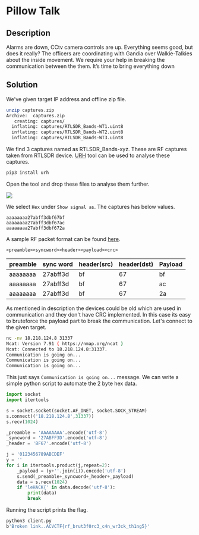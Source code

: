 # Pillow Talk

## Description
Alarms are down, CCtv camera controls are up. Everything seems good, but does it really? The officers are coordinating with Gandia over Walkie-Talkies about the inside movement. We require your help in breaking the communication between the them. It’s time to bring everything down

## Solution

We've given target IP address and offline zip file.

```bash
unzip captures.zip
Archive:  captures.zip
   creating: captures/
  inflating: captures/RTLSDR_Bands-WT1.uint8
  inflating: captures/RTLSDR_Bands-WT2.uint8
  inflating: captures/RTLSDR_Bands-WT3.uint8
```

We find 3 captures named as RTLSDR_Bands-xyz. These are RF captures taken from RTLSDR device. [URH](https://github.com/jopohl/urh) tool can be used to analyse these captures.

```bash
pip3 install urh
```

Open the tool and drop these files to analyse them further.

![](assets/urh.png)

We select `Hex` under `Show signal as`. The captures has below values.

```
aaaaaaaa27abff3dbf67bf
aaaaaaaa27abff3dbf67ac
aaaaaaaa27abff3dbf672a
```

A sample RF packet format can be found [here](https://software-dl.ti.com/simplelink/esd/simplelink_cc13x2_26x2_sdk/3.40.00.02/exports/docs/proprietary-rf/proprietary-rf-users-guide/proprietary-rf/packet-format.html#tab-packet-format-comparison).

```
<preamble><syncword><header><payload><crc>
```

| preamble | sync word | header(src) | header(dst) | Payload |
| -------- | --------- | ----------- | ----------- | ------- |
| aaaaaaaa | 27abff3d  | bf          | 67          | bf      |
| aaaaaaaa | 27abff3d  | bf          | 67          | ac      |
| aaaaaaaa | 27abff3d  | bf          | 67          | 2a      |

As mentioned in description the devices could be old which are used in communication and they don't have CRC implemented. In this case its easy to bruteforce the payload part to break the communication. Let's connect to the given target.

```bash
nc -nv 18.218.124.8 31337
Ncat: Version 7.91 ( https://nmap.org/ncat )
Ncat: Connected to 18.218.124.8:31337.
Communication is going on...
Communication is going on...
Communication is going on...
```

This just says `Communication is going on...` message. We can write a simple python script to automate the 2 byte hex data.

```python
import socket
import itertools

s = socket.socket(socket.AF_INET, socket.SOCK_STREAM)
s.connect(('18.218.124.8',31337))
s.recv(1024)

_preamble = 'AAAAAAAA'.encode('utf-8')
_syncword = '27ABFF3D'.encode('utf-8')
_header = 'BF67'.encode('utf-8')

j = '0123456789ABCDEF'
y = ''
for i in itertools.product(j,repeat=2):
	_payload = (y+''.join(i)).encode('utf-8')
	s.send(_preamble+_syncword+_header+_payload)
	data = s.recv(1024)
	if 'leHACK{' in data.decode('utf-8'):
		print(data)
		break
```

Running the script prints the flag.

```bash
python3 client.py
b'Broken link..ACVCTF{rf_brut3f0rc3_c4n_wr3ck_th1ng5}'
```
